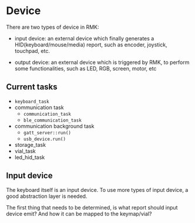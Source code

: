 # Device

There are two types of device in RMK:

- input device: an external device which finally generates a HID(keyboard/mouse/media) report, such as encoder, joystick, touchpad, etc.

- output device: an external device which is triggered by RMK, to perform some functionalities, such as LED, RGB, screen, motor, etc


## Current tasks

- `keyboard_task`
- communication task
  - `communication_task`
  - `ble_communication_task`
- communication background task
  - `gatt_server::run()`
  - `usb_device.run()`
- storage_task
- vial_task
- led_hid_task

## Input device

The keyboard itself is an input device. To use more types of input device, a good abstraction layer is needed.

The first thing that needs to be determined, is what report should input device emit? And how it can be mapped to the keymap/vial? 

